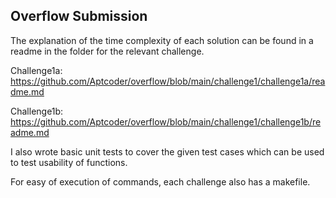 ## Overflow Submission

The explanation of the time complexity of each solution can be found in a readme in the folder for the relevant challenge.

Challenge1a: https://github.com/Aptcoder/overflow/blob/main/challenge1/challenge1a/readme.md

Challenge1b: https://github.com/Aptcoder/overflow/blob/main/challenge1/challenge1b/readme.md

I also wrote basic unit tests to cover the given test cases which can be used to test usability of functions.

For easy of execution of commands, each challenge also has a makefile.
